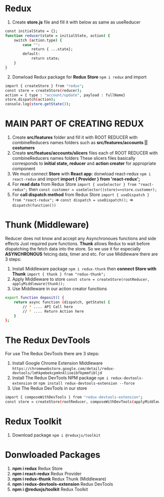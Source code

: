 # Redux
1. Create **store.js** file and fill it with below as same as useReducer
```bash
const initialState = {};
function reducer(state = initialState, action) {
    switch (action.type) {
        case "":
            return { ...state};
        default:
            return state;
    }
}
```
2. Donwload Redux package for **Redux Store** ```npm i redux``` and import
```bash
import { createStore } from "redux";
const store = createStore(reducer); 
action = { type : "account/update", payload : fullName}
store.dispatch(action);
console.log(store.getState());
```
    


# MAIN PART OF CREATING REDUX
1. Create **src/features** folder and fill it with ROOT REDUCER with combineReducers names folders such as **src/features/accounts || costumers** 
2. Create **src/featues/accounts/slicers** files each of ROOT REDUCER with combineReducers names folders
These slicers files basically corresponds to **initial state, reducer** and **action creater** for appropriate component
3. We must connect **Store** with **React app**: donwload react-redux ```npm i react-redux``` and import **import { Provider } from 'react-redux';**
4. For **read data** from Redux Store ```import { useSelector } from "react-redux";``` then ```const customer = useSelector((store)=>store.customer);```
5. For **call dispatch method** from Redux Store ```import { useDispatch } from "react-redux";``` => ```const dispatch = useDispatch();``` => ```dispatch(function())```

# Thunk (Middleware)
Reducer does not know and accept any Asynchronoues functions and side effects Just required pure functions. **Thunk** allows Redux to wait before dispatching the fetch data into the store. So we use it for especially **ASYNCHRONOUS** fetcing data, timer and etc. For use Middleware there are 3 steps:
1. Install Middleware package ```npm i redux-thunk``` then **connect Store with Thunk** ```import { thunk } from "redux-thunk";```
2. Apply Middleware to store ```const store = createStore(rootReducer, applyMiddleware(thunk));```
3. Use Middleware in our action creator functions
```bash 
export function deposit() {
    return async function (dispatch, getState) {    
        // * .... API Call here
        // * .... Return Action here
    }
};

```

# The Redux DevTools
For use The Redux DevTools there are 3 steps:
1. Install Google Chrome Extension Middleware    ```https://chromewebstore.google.com/detail/redux-devtools/lmhkpmbekcpmknklioeibfkpmmfibljd```
2. Install The Redux DevTools NPM package        ```npm i redux-devtools-extension``` or ```npm install redux-devtools-extension --force```
3. Use The Redux DevTools in our store
```bash
import { composeWithDevTools } from "redux-devtools-extension";
const store = createStore(rootReducer, composeWithDevTools(applyMiddleware(thunk)));
```


# Redux Toolkit
1. Download package ```npm i @reduxjs/toolkit```



# Donwloaded Packages
1. **npm i redux**                          Redux Store
1. **npm i react-redux**                    Redux Provider
1. **npm i redux-thunk**                    Redux Thunk (Middleware)
1. **npm i redux-devtools-extension**       Redux DevTools
1. **npm i @reduxjs/toolkit**               Redux Toolkit